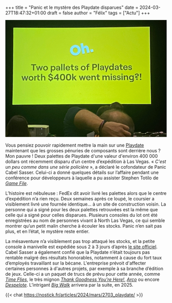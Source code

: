 +++
title = "Panic et le mystère des Playdate disparues"
date = 2024-03-27T18:47:32+01:00
draft = false
author = "Félix"
tags = ["Actu"]
+++ 

![Une image d’une conférence. On peut y lire le texte "Two pallets of Playdates worth $400k went missing?!"](playdate.jpg "Image : Game File.")

Vous pensiez pouvoir rapidement mettre la main sur une [Playdate](https://play.date) maintenant que les grosses pénuries de composants sont derrière nous ? Mon pauvre ! Deux palettes de Playdate d'une valeur d'environ 400 000 dollars ont récemment disparu d’un centre d’expédition à Las Vegas. « *C'est un peu comme dans une série policière* », a déclaré le cofondateur de Panic Cabel Sasser. Celui-ci a donné quelques détails sur l’affaire pendant une conférence pour développeurs à laquelle a pu assister Stephen Totilo de *[Game File](https://www.gamefile.news/p/playdate-missing-venba-jedi-survivor)*. 

L’histoire est nébuleuse : FedEx dit avoir livré les palettes alors que le centre d’expédition n’a rien reçu. Deux semaines après ce loupé, le coursier a visiblement livré une fournée identique… à un site de construction voisin. La personne qui a signé pour les deux palettes retrouvées est la même que celle qui a signé pour celles disparues. Plusieurs consoles du lot ont été enregistrées au nom de personnes vivant à North Las Vegas, ce qui semble montrer qu’un petit malin cherche à écouler les stocks. Panic n’en sait pas plus, et en l’état, le mystère reste entier.

La mésaventure n’a visiblement pas trop attaqué les stocks, et la petite console à manivelle est expédiée sous 2 à 3 jours d’après [le site officiel](https://shop.play.date). Cabel Sasser a également confié que la Playdate n’était toujours pas rentable malgré des résultats honorables, notamment à cause du fort taux d’employés travaillant sur la bécane. L'entreprise prévoit d'affecter certaines personnes à d'autres projets, par exemple à sa branche d’édition de jeux. Celle-ci a un paquet de trucs de prévu pour cette année, comme *[Time Flies](https://store.steampowered.com/app/2000120/Time_Flies/?l=french)*, le très mignon *[Thank Goodness You're Here!](https://store.steampowered.com/app/2366980/Thank_Goodness_Youre_Here/?curator_clanid=44044337)*, *[Arco](https://store.steampowered.com/app/2366970/Arco/)* ou encore *[Despelote](https://despelote.game)*. L’intrigant *[Big Walk](https://store.steampowered.com/app/1478500/Big_Walk/?curator_clanid=44044337)* arrivera par la suite, en 2025.

 {{< chat https://nostick.fr/articles/2024/mars/2703_playdate/ >}}
